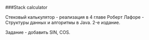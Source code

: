 ###Stack calculator

 Стековый калькулятор - реализация в 4 главе Роберт Лафоре - Структуры
 данных и алгоритмы в Java. 2-е издание.
 
 Задание - добавить SIN, COS. 

